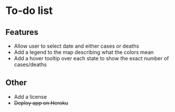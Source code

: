 # To-do list

## Features

- Allow user to select date and either cases or deaths
- Add a legend to the map describing what the colors mean
- Add a hover tooltip over each state to show the exact number of cases/deaths

## Other

- Add a license
- ~~Deploy app on Heroku~~
